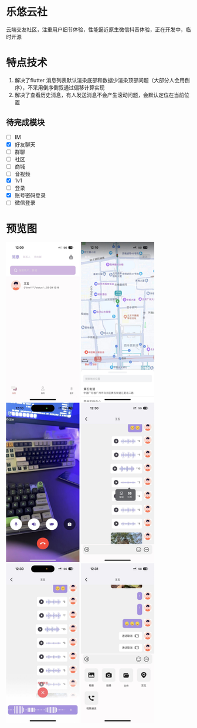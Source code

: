 # 乐悠云社

云端交友社区，注重用户细节体验，性能逼近原生微信抖音体验，正在开发中，临时开源


# 特点技术

1. 解决了flutter 消息列表默认渲染底部和数据少渲染顶部问题（大部分人会用倒序），不采用倒序倒叙通过偏移计算实现
2. 解决了查看历史消息，有人发送消息不会产生滚动问题，会默认定位在当前位置

## 待完成模块

* [ ]  IM
  * [X]  好友聊天
  * [ ]  群聊
* [ ]  社区
* [ ]  商城
* [ ]  音视频
  * [X]  1v1
* [ ]  登录
  * [X]  账号密码登录
  * [ ]  微信登录

# 预览图

<img src="./images/README/1712031825084.png" width="200">
<img src="./images/README/1971712031714_.pic.jpg" width="200" >
<img src="./images/README/1981712031715_.pic.jpg" width="200" >
<img src="./images/README/1991712032307_.pic.jpg" width="200" >
<img src="./images/README/2001712032308_.pic.jpg" width="200" >
<img src="./images/README/2011712032309_.pic.jpg" width="200" >
